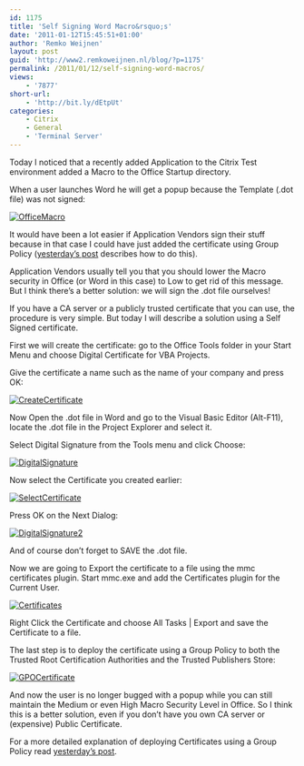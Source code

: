 ```yaml
---
id: 1175
title: 'Self Signing Word Macro&rsquo;s'
date: '2011-01-12T15:45:51+01:00'
author: 'Remko Weijnen'
layout: post
guid: 'http://www2.remkoweijnen.nl/blog/?p=1175'
permalink: /2011/01/12/self-signing-word-macros/
views:
    - '7877'
short-url:
    - 'http://bit.ly/dEtpUt'
categories:
    - Citrix
    - General
    - 'Terminal Server'
---
```


Today I noticed that a recently added Application to the Citrix Test environment added a Macro to the Office Startup directory.

When a user launches Word he will get a popup because the Template (.dot file) was not signed:

[![OfficeMacro](http://192.168.40.25:8081/wp-content/uploads/2011/01/OfficeMacro_thumb.png "OfficeMacro")](http://192.168.40.25:8081/wp-content/uploads/2011/01/OfficeMacro.png)

It would have been a lot easier if Application Vendors sign their stuff because in that case I could have just added the certificate using Group Policy ([yesterday’s post](/blog/2011/01/11/java-webapplication-certificates-and-citrix/) describes how to do this).

Application Vendors usually tell you that you should lower the Macro security in Office (or Word in this case) to Low to get rid of this message. But I think there’s a better solution: we will sign the .dot file ourselves!

If you have a CA server or a publicly trusted certificate that you can use, the procedure is very simple. But today I will describe a solution using a Self Signed certificate.

First we will create the certificate: go to the Office Tools folder in your Start Menu and choose Digital Certificate for VBA Projects.

Give the certificate a name such as the name of your company and press OK:

[![CreateCertificate](http://192.168.40.25:8081/wp-content/uploads/2011/01/CreateCertificate_thumb.png "CreateCertificate")](http://192.168.40.25:8081/wp-content/uploads/2011/01/CreateCertificate.png)

Now Open the .dot file in Word and go to the Visual Basic Editor (Alt-F11), locate the .dot file in the Project Explorer and select it.

Select Digital Signature from the Tools menu and click Choose:

[![DigitalSignature](http://192.168.40.25:8081/wp-content/uploads/2011/01/DigitalSignature_thumb.png "DigitalSignature")](http://192.168.40.25:8081/wp-content/uploads/2011/01/DigitalSignature.png)

Now select the Certificate you created earlier:

[![SelectCertificate](http://192.168.40.25:8081/wp-content/uploads/2011/01/SelectCertificate_thumb.png "SelectCertificate")](http://192.168.40.25:8081/wp-content/uploads/2011/01/SelectCertificate.png)

Press OK on the Next Dialog:

[![DigitalSignature2](http://192.168.40.25:8081/wp-content/uploads/2011/01/DigitalSignature2_thumb.png "DigitalSignature2")](http://192.168.40.25:8081/wp-content/uploads/2011/01/DigitalSignature2.png)

And of course don’t forget to SAVE the .dot file.

Now we are going to Export the certificate to a file using the mmc certificates plugin. Start mmc.exe and add the Certificates plugin for the Current User.

[![Certificates](http://192.168.40.25:8081/wp-content/uploads/2011/01/Certificates_thumb.png "Certificates")](http://192.168.40.25:8081/wp-content/uploads/2011/01/Certificates.png)

Right Click the Certificate and choose All Tasks | Export and save the Certificate to a file.

The last step is to deploy the certificate using a Group Policy to both the Trusted Root Certification Authorities and the Trusted Publishers Store:

[![GPOCertificate](http://192.168.40.25:8081/wp-content/uploads/2011/01/GPOCertificate_thumb.png "GPOCertificate")](http://192.168.40.25:8081/wp-content/uploads/2011/01/GPOCertificate.png)

And now the user is no longer bugged with a popup while you can still maintain the Medium or even High Macro Security Level in Office. So I think this is a better solution, even if you don’t have you own CA server or (expensive) Public Certificate.

For a more detailed explanation of deploying Certificates using a Group Policy read [yesterday’s post](/blog/2011/01/11/java-webapplication-certificates-and-citrix/).